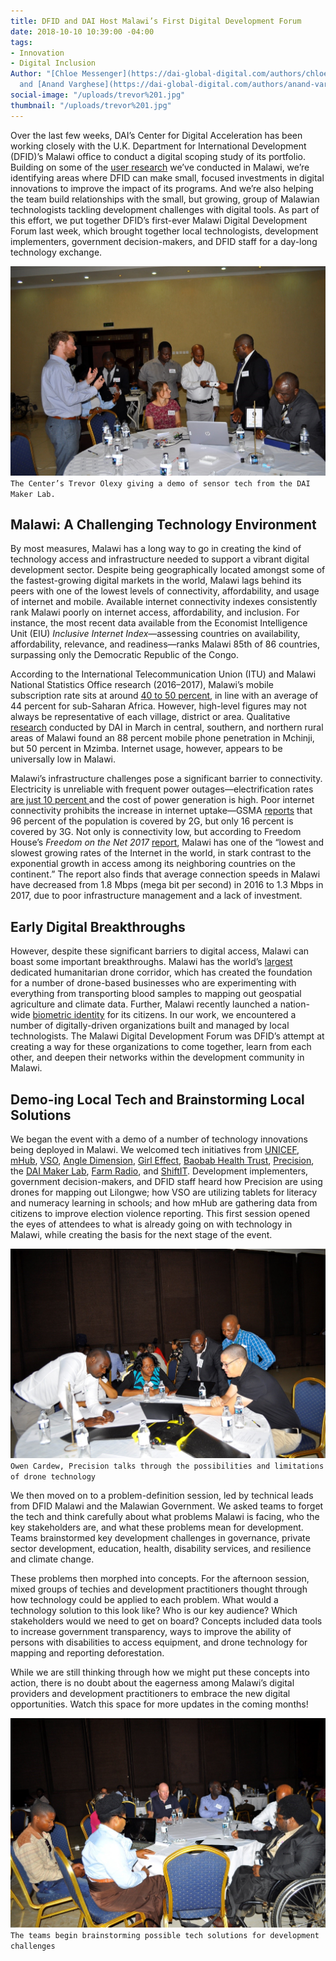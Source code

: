 ```yaml
---
title: DFID and DAI Host Malawi’s First Digital Development Forum
date: 2018-10-10 10:39:00 -04:00
tags:
- Innovation
- Digital Inclusion
Author: "[Chloe Messenger](https://dai-global-digital.com/authors/chloe-messenger/)
  and [Anand Varghese](https://dai-global-digital.com/authors/anand-varghese/)"
social-image: "/uploads/trevor%201.jpg"
thumbnail: "/uploads/trevor%201.jpg"
---
```


Over the last few weeks, DAI’s Center for Digital Acceleration has been working closely with the U.K. Department for International Development (DFID)’s Malawi office to conduct a digital scoping study of its portfolio. Building on some of the [user research](https://dai-global-digital.com/digital-insights-malawi-communication-among-rural-communities.html) we’ve conducted in Malawi, we’re identifying areas where DFID can make small, focused investments in digital innovations to improve the impact of its programs. And we’re also helping the team build relationships with the small, but growing, group of Malawian technologists tackling development challenges with digital tools. As part of this effort, we put together DFID’s first-ever Malawi Digital Development Forum last week, which brought together local technologists, development implementers, government decision-makers, and DFID staff for a day-long technology exchange.

<!--more-->

![trevor 1.jpg](/uploads/trevor%201.jpg)
`The Center’s Trevor Olexy giving a demo of sensor tech from the DAI Maker Lab.`

## Malawi: A Challenging Technology Environment

By most measures, Malawi has a long way to go in creating the kind of technology access and infrastructure needed to support a vibrant digital development sector. Despite being geographically located amongst some of the fastest-growing digital markets in the world, Malawi lags behind its peers with one of the lowest levels of connectivity, affordability, and usage of internet and mobile. Available internet connectivity indexes consistently rank Malawi poorly on internet access, affordability, and inclusion. For instance, the most recent data available from the Economist Intelligence Unit (EIU) *Inclusive Internet Index*—assessing countries on availability, affordability, relevance, and readiness—ranks Malawi 85th of 86 countries, surpassing only the Democratic Republic of the Congo.

According to the International Telecommunication Union (ITU) and Malawi National Statistics Office research (2016–2017), Malawi’s mobile subscription rate sits at around [40 to 50 percent](https://www.itu.int/net4/itu-d/icteye/CountryProfileReport.aspx?countryID=161), in line with an average of 44 percent for sub-Saharan Africa. However, high-level figures may not always be representative of each village, district or area. Qualitative [research](https://dai-global-digital.com/digital-insights-malawi-communication-among-rural-communities.html) conducted by DAI in March in central, southern, and northern rural areas of Malawi found an 88 percent mobile phone penetration in Mchinji, but 50 percent in Mzimba. Internet usage, however, appears to be universally low in Malawi.

Malawi’s infrastructure challenges pose a significant barrier to connectivity. Electricity is unreliable with frequent power outages—electrification rates [are just 10 percent ](https://data.worldbank.org/indicator/EG.ELC.ACCS.ZS)and the cost of power generation is high. Poor internet connectivity prohibits the increase in internet uptake—GSMA [reports](https://www.gsma.com/mobileeconomy/sub-saharan-africa/) that 96 percent of the population is covered by 2G, but only 16 percent is covered by 3G. Not only is connectivity low, but according to Freedom House’s *Freedom on the Net 2017* [report](https://freedomhouse.org/report/freedom-net/2017/malawi), Malawi has one of the “lowest and slowest growing rates of the Internet in the world, in stark contrast to the exponential growth in access among its neighboring countries on the continent.” The report also finds that average connection speeds in Malawi have decreased from 1.8 Mbps (mega bit per second) in 2016 to 1.3 Mbps in 2017, due to poor infrastructure management and a lack of investment.

## Early Digital Breakthroughs

However, despite these significant barriers to digital access, Malawi can boast some important breakthroughs. Malawi has the world’s [largest](http://unicefstories.org/drones/malawi/) dedicated humanitarian drone corridor, which has created the foundation for a number of drone-based businesses who are experimenting with everything from transporting blood samples to mapping out geospatial agriculture and climate data. Further, Malawi recently launched a nation-wide [biometric identity](http://www.mw.one.un.org/malawis-national-id-project-praised-at-africas-largest-forum-on-digital-identity/) for its citizens. In our work, we encountered a number of digitally-driven organizations built and managed by local technologists. The Malawi Digital Development Forum was DFID’s attempt at creating a way for these organizations to come together, learn from each other, and deepen their networks within the development community in Malawi.

## Demo-ing Local Tech and Brainstorming Local Solutions

We began the event with a demo of a number of technology innovations being deployed in Malawi. We welcomed tech initiatives from [UNICEF](https://www.unicef.org.uk/), [mHub](http://www.mhubmw.com/), [VSO](https://www.vsointernational.org/fighting-poverty/where-we-fight-poverty/malawi), [Angle Dimension](https://twitter.com/AngleDimension), [Girl Effect](https://www.girleffect.org/), [Baobab Health Trust](http://baobabhealth.org/), [Precision](http://www.precision.mw/), the [DAI Maker Lab](https://www.dai.com/our-work/solutions/dai-maker-lab), [Farm Radio](http://www.farmradio.org/), and [ShiftIT](https://www.shiftit.co.za/). Development implementers, government decision-makers, and DFID staff heard how Precision are using drones for mapping out Lilongwe; how VSO are utilizing tablets for literacy and numeracy learning in schools; and how mHub are gathering data from citizens to improve election violence reporting. This first session opened the eyes of attendees to what is already going on with technology in Malawi, while creating the basis for the next stage of the event.


![owen.jpg](/uploads/owen.jpg)`Owen Cardew, Precision talks through the possibilities and limitations of drone technology`

We then moved on to a problem-definition session, led by technical leads from DFID Malawi and the Malawian Government. We asked teams to forget the tech and think carefully about what problems Malawi is facing, who the key stakeholders are, and what these problems mean for development. Teams brainstormed key development challenges in governance, private sector development, education, health, disability services, and resilience and climate change.

These problems then morphed into concepts. For the afternoon session, mixed groups of techies and development practitioners thought through how technology could be applied to each problem. What would a technology solution to this look like? Who is our key audience? Which stakeholders would we need to get on board? Concepts included data tools to increase government transparency, ways to improve the ability of persons with disabilities to access equipment, and drone technology for mapping and reporting deforestation.

While we are still thinking through how we might put these concepts into action, there is no doubt about the eagerness among Malawi’s digital providers and development practitioners to embrace the new digital opportunities. Watch this space for more updates in the coming months!

![blog 12.jpg](/uploads/blog%2012.jpg)`The teams begin brainstorming possible tech solutions for development challenges`